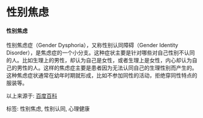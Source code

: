# 性别焦虑

#### 性别焦虑

性别焦虑症（Gender Dysphoria），又称性别认同障碍（Gender Identity Disorder），是焦虑症的一个小分支。这种症状主要是针对哪些对自己性别不认同的人。比如生理上的男性，却认为自己是女性，或者生理上是女性，内心却认为自己的男性的人。这样的焦虑症主要是患者因为无法认同自己的生理性别而产生的。这种焦虑症状通常在幼年时期就形成，比如不参加同性的活动，拒绝穿同性特点的服装等。

以上来源于: [百度百科](https://baike.baidu.com/item/%E6%80%A7%E5%88%AB%E7%84%A6%E8%99%91)

标签: 性别焦虑, 性别认同, 心理健康